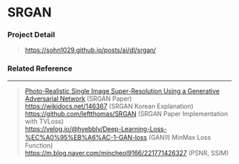 # SRGAN  

### Project Detail
> https://sohn1029.github.io/posts/ai/dl/srgan/
  
### Related Reference
---------------------
> [Photo-Realistic Single Image Super-Resolution Using a Generative Adversarial Network](https://arxiv.org/abs/1609.04802)   (SRGAN Paper)  
> https://wikidocs.net/146367   (SRGAN Korean Explanation)  
> https://github.com/leftthomas/SRGAN   (SRGAN Paper Implementation with TVLoss)  
> https://velog.io/@hyebbly/Deep-Learning-Loss-%EC%A0%95%EB%A6%AC-1-GAN-loss   (GAN의 MinMax Loss Function)  
> https://m.blog.naver.com/mincheol9166/221771426327   (PSNR, SSIM)